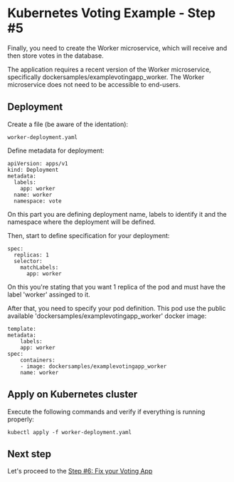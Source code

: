 Kubernetes Voting Example - Step #5
=========
Finally, you need to create the Worker microservice, which will receive and then store votes in the database.

The application requires a recent version of the Worker microservice, specifically dockersamples/examplevotingapp_worker. The Worker microservice does not need to be accessible to end-users.

Deployment
-----
Create a file (be aware of the identation):

```
worker-deployment.yaml
```

Define metadata for deployment:
```
apiVersion: apps/v1
kind: Deployment
metadata:
  labels:
    app: worker
  name: worker
  namespace: vote
```
On this part you are defining deployment name, labels to identify it and the namespace where the deployment will be defined.

Then, start to define specification for your deployment:
```
spec:
  replicas: 1
  selector:
    matchLabels:
      app: worker
```

On this you're stating that you want 1 replica of the pod and must have the label 'worker' assinged to it.

After that, you need to specify your pod definition. This pod use the public available 'dockersamples/examplevotingapp_worker' docker image:

```
template:
metadata:
    labels:
    app: worker
spec:
    containers:
    - image: dockersamples/examplevotingapp_worker
    name: worker
```


Apply on Kubernetes cluster
-----

Execute the following commands and verify if everything is running properly:

```
kubectl apply -f worker-deployment.yaml
```


Next step
-----

Let's proceed to the [Step #6: Fix your Voting App](step6-instructions.md)
